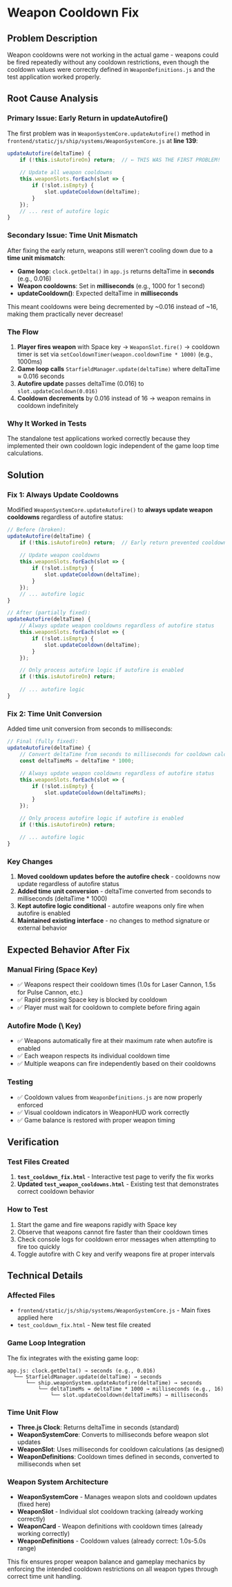 # Weapon Cooldown Fix

## Problem Description
Weapon cooldowns were not working in the actual game - weapons could be fired repeatedly without any cooldown restrictions, even though the cooldown values were correctly defined in `WeaponDefinitions.js` and the test application worked properly.

## Root Cause Analysis

### Primary Issue: Early Return in updateAutofire()
The first problem was in `WeaponSystemCore.updateAutofire()` method in `frontend/static/js/ship/systems/WeaponSystemCore.js` at **line 139**:

```javascript
updateAutofire(deltaTime) {
    if (!this.isAutofireOn) return;  // ← THIS WAS THE FIRST PROBLEM!
    
    // Update all weapon cooldowns
    this.weaponSlots.forEach(slot => {
        if (!slot.isEmpty) {
            slot.updateCooldown(deltaTime);
        }
    });
    // ... rest of autofire logic
}
```

### Secondary Issue: Time Unit Mismatch
After fixing the early return, weapons still weren't cooling down due to a **time unit mismatch**:

- **Game loop**: `clock.getDelta()` in `app.js` returns deltaTime in **seconds** (e.g., 0.016)
- **Weapon cooldowns**: Set in **milliseconds** (e.g., 1000 for 1 second)
- **updateCooldown()**: Expected deltaTime in **milliseconds**

This meant cooldowns were being decremented by ~0.016 instead of ~16, making them practically never decrease!

### The Flow
1. **Player fires weapon** with Space key → `WeaponSlot.fire()` → cooldown timer is set via `setCooldownTimer(weapon.cooldownTime * 1000)` (e.g., 1000ms)
2. **Game loop calls** `StarfieldManager.update(deltaTime)` where deltaTime ≈ 0.016 seconds
3. **Autofire update** passes deltaTime (0.016) to `slot.updateCooldown(0.016)`
4. **Cooldown decrements** by 0.016 instead of 16 → weapon remains in cooldown indefinitely

### Why It Worked in Tests
The standalone test applications worked correctly because they implemented their own cooldown logic independent of the game loop time calculations.

## Solution

### Fix 1: Always Update Cooldowns
Modified `WeaponSystemCore.updateAutofire()` to **always update weapon cooldowns** regardless of autofire status:

```javascript
// Before (broken):
updateAutofire(deltaTime) {
    if (!this.isAutofireOn) return;  // Early return prevented cooldown updates
    
    // Update weapon cooldowns  
    this.weaponSlots.forEach(slot => {
        if (!slot.isEmpty) {
            slot.updateCooldown(deltaTime);
        }
    });
    // ... autofire logic
}

// After (partially fixed):
updateAutofire(deltaTime) {
    // Always update weapon cooldowns regardless of autofire status
    this.weaponSlots.forEach(slot => {
        if (!slot.isEmpty) {
            slot.updateCooldown(deltaTime);
        }
    });

    // Only process autofire logic if autofire is enabled
    if (!this.isAutofireOn) return;
    
    // ... autofire logic
}
```

### Fix 2: Time Unit Conversion
Added time unit conversion from seconds to milliseconds:

```javascript
// Final (fully fixed):
updateAutofire(deltaTime) {
    // Convert deltaTime from seconds to milliseconds for cooldown calculations
    const deltaTimeMs = deltaTime * 1000;
    
    // Always update weapon cooldowns regardless of autofire status
    this.weaponSlots.forEach(slot => {
        if (!slot.isEmpty) {
            slot.updateCooldown(deltaTimeMs);
        }
    });

    // Only process autofire logic if autofire is enabled
    if (!this.isAutofireOn) return;
    
    // ... autofire logic
}
```

### Key Changes
1. **Moved cooldown updates before the autofire check** - cooldowns now update regardless of autofire status
2. **Added time unit conversion** - deltaTime converted from seconds to milliseconds (deltaTime * 1000)
3. **Kept autofire logic conditional** - autofire weapons only fire when autofire is enabled
4. **Maintained existing interface** - no changes to method signature or external behavior

## Expected Behavior After Fix

### Manual Firing (Space Key)
- ✅ Weapons respect their cooldown times (1.0s for Laser Cannon, 1.5s for Pulse Cannon, etc.)
- ✅ Rapid pressing Space key is blocked by cooldown
- ✅ Player must wait for cooldown to complete before firing again

### Autofire Mode (\\ Key)
- ✅ Weapons automatically fire at their maximum rate when autofire is enabled
- ✅ Each weapon respects its individual cooldown time
- ✅ Multiple weapons can fire independently based on their cooldowns

### Testing
- ✅ Cooldown values from `WeaponDefinitions.js` are now properly enforced
- ✅ Visual cooldown indicators in WeaponHUD work correctly
- ✅ Game balance is restored with proper weapon timing

## Verification

### Test Files Created
1. **`test_cooldown_fix.html`** - Interactive test page to verify the fix works
2. **Updated `test_weapon_cooldowns.html`** - Existing test that demonstrates correct cooldown behavior

### How to Test
1. Start the game and fire weapons rapidly with Space key
2. Observe that weapons cannot fire faster than their cooldown times
3. Check console logs for cooldown error messages when attempting to fire too quickly
4. Toggle autofire with C key and verify weapons fire at proper intervals

## Technical Details

### Affected Files
- `frontend/static/js/ship/systems/WeaponSystemCore.js` - Main fixes applied here
- `test_cooldown_fix.html` - New test file created

### Game Loop Integration
The fix integrates with the existing game loop:
```
app.js: clock.getDelta() → seconds (e.g., 0.016)
  └── StarfieldManager.update(deltaTime) → seconds
      └── ship.weaponSystem.updateAutofire(deltaTime) → seconds
          └── deltaTimeMs = deltaTime * 1000 → milliseconds (e.g., 16)
              └── slot.updateCooldown(deltaTimeMs) → milliseconds
```

### Time Unit Flow
- **Three.js Clock**: Returns deltaTime in seconds (standard)
- **WeaponSystemCore**: Converts to milliseconds before weapon slot updates
- **WeaponSlot**: Uses milliseconds for cooldown calculations (as designed)
- **WeaponDefinitions**: Cooldown times defined in seconds, converted to milliseconds when set

### Weapon System Architecture
- **WeaponSystemCore** - Manages weapon slots and cooldown updates (fixed here)
- **WeaponSlot** - Individual slot cooldown tracking (already working correctly)
- **WeaponCard** - Weapon definitions with cooldown times (already working correctly)
- **WeaponDefinitions** - Cooldown values (already correct: 1.0s-5.0s range)

This fix ensures proper weapon balance and gameplay mechanics by enforcing the intended cooldown restrictions on all weapon types through correct time unit handling. 